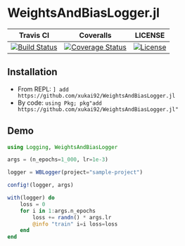 # WeightsAndBiasLogger.jl

| Travis CI | Coveralls | LICENSE |
| :-: | :-: | :-: |
| [![Build Status](https://travis-ci.org/xukai92/WeightsAndBiasLogger.jl.svg?branch=master)](https://travis-ci.org/xukai92/WeightsAndBiasLogger.jl) | [![Coverage Status](https://coveralls.io/repos/github/xukai92/WeightsAndBiasLogger.jl/badge.svg?branch=master)](https://coveralls.io/github/xukai92/WeightsAndBiasLogger.jl?branch=master) | [![License](https://img.shields.io/badge/license-MIT-blue.svg)](https://github.com/xukai92/WeightsAndBiasLogger.jl/blob/master/LICENSE) |

## Installation

- From REPL: `] add https://github.com/xukai92/WeightsAndBiasLogger.jl`
- By code: `using Pkg; pkg"add https://github.com/xukai92/WeightsAndBiasLogger.jl"`

## Demo

```julia
using Logging, WeightsAndBiasLogger

args = (n_epochs=1_000, lr=1e-3)

logger = WBLogger(project="sample-project")

config!(logger, args)

with(logger) do
    loss = 0
    for i in 1:args.n_epochs
        loss += randn() * args.lr
        @info "train" i=i loss=loss
    end
end
```
